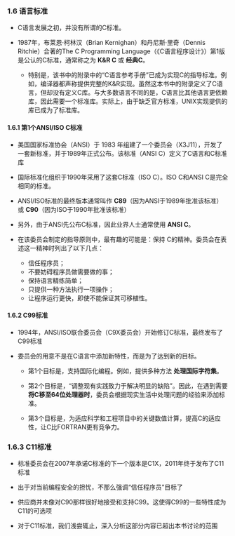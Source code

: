 ### 1.6 语言标准
* C语言发展之初，并没有所谓的C标准。

* 1987年，布莱恩·柯林汉（Brian Kernighan）和丹尼斯·里奇（Dennis Ritchie）合著的The C Programming Language（《C语言程序设计》）第1版是公认的C标准，通常称之为 **K&R C** 或 **经典C**。
    * 特别是，该书中的附录中的“C语言参考手册”已成为实现C的指导标准。例如，编译器都声称提供完整的K&R实现。虽然这本书中的附录定义了C语言，但却没有定义C库。与大多数语言不同的是，C语言比其他语言更依赖库，因此需要一个标准库。实际上，由于缺乏官方标准，UNIX实现提供的库已成为了标准库。


#### 1.6.1 第1个ANSI/ISO C标准
* 美国国家标准协会（ANSI）于 1983 年组建了一个委员会（X3J11），开发了一套新标准，并于1989年正式公布。该标准（ANSI C）定义了C语言和C标准库

* 国际标准化组织于1990年采用了这套C标准（ISO C）。ISO C和ANSI C是完全相同的标准。

* ANSI/ISO标准的最终版本通常叫作 **C89**（因为ANSI于1989年批准该标准）或 **C90**（因为ISO于1990年批准该标准）

* 另外，由于ANSI先公布C标准，因此业界人士通常使用 **ANSI C**。

* 在该委员会制定的指导原则中，最有趣的可能是：保持 C的精神。委员会在表述这一精神时列出了以下几点：
    * 信任程序员；
    * 不要妨碍程序员做需要做的事；
    * 保持语言精练简单；
    * 只提供一种方法执行一项操作；
    * 让程序运行更快，即使不能保证其可移植性。


#### 1.6.2 C99标准
* 1994年，ANSI/ISO联合委员会（C9X委员会）开始修订C标准，最终发布了C99标准

* 委员会的用意不是在C语言中添加新特性，而是为了达到新的目标。
    * 第1个目标是，支持国际化编程。例如，提供多种方法 **处理国际字符集**。

    * 第2个目标是，“调整现有实践致力于解决明显的缺陷”。因此，在遇到需要 **将C移至64位处理器时**，委员会根据现实生活中处理问题的经验来添加标准。

    * 第3个目标是，为适应科学和工程项目中的关键数值计算，提高C的适应性，让C比FORTRAN更有竞争力。


### 1.6.3 C11标准
* 标准委员会在2007年承诺C标准的下一个版本是C1X，2011年终于发布了C11标准

* 出于对当前编程安全的担忧，不那么强调“信任程序员”目标了

* 供应商并未像对C90那样很好地接受和支持C99。这使得C99的一些特性成为C11的可选项

* 对于C11标准，我们浅尝辄止，深入分析这部分内容已超出本书讨论的范围
